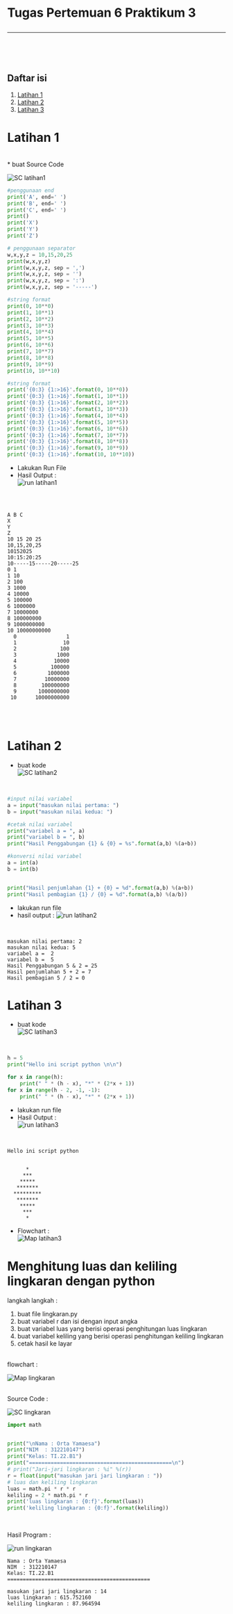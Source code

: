 # Tugas Pertemuan 6 Praktikum 3 <hr> <br>

## Daftar isi 
1. [Latihan 1](#Latihan-1)
2. [Latihan 2](#Latihan-2)
3. [Latihan 3](#Latihan-3)

# Latihan 1
<br>
* buat Source Code <br>

![SC latihan1](https://user-images.githubusercontent.com/47426095/198815060-adb529f3-1b8f-478c-aa5c-84292c55e64c.png)
```python 
#penggunaan end
print('A', end=' ')
print('B', end=' ')
print('C', end=' ')
print()
print('X')
print('Y')
print('Z')

# penggunaan separator
w,x,y,z = 10,15,20,25
print(w,x,y,z)
print(w,x,y,z, sep = ',')
print(w,x,y,z, sep = '')
print(w,x,y,z, sep = ':')
print(w,x,y,z, sep = '-----')

#string format
print(0, 10**0)
print(1, 10**1)
print(2, 10**2)
print(3, 10**3)
print(4, 10**4)
print(5, 10**5)
print(6, 10**6)
print(7, 10**7)
print(8, 10**8)
print(9, 10**9)
print(10, 10**10)

#string format
print('{0:3} {1:>16}'.format(0, 10**0))
print('{0:3} {1:>16}'.format(1, 10**1))
print('{0:3} {1:>16}'.format(2, 10**2))
print('{0:3} {1:>16}'.format(3, 10**3))
print('{0:3} {1:>16}'.format(4, 10**4))
print('{0:3} {1:>16}'.format(5, 10**5))
print('{0:3} {1:>16}'.format(6, 10**6))
print('{0:3} {1:>16}'.format(7, 10**7))
print('{0:3} {1:>16}'.format(8, 10**8))
print('{0:3} {1:>16}'.format(9, 10**9))
print('{0:3} {1:>16}'.format(10, 10**10))
```

* Lakukan Run File
* Hasil Output : <br>
![run latihan1](https://user-images.githubusercontent.com/47426095/198815125-3cfb5640-7129-460c-a8a2-99435eb5272a.PNG)
<br>

```

A B C 
X
Y
Z
10 15 20 25
10,15,20,25
10152025
10:15:20:25
10-----15-----20-----25
0 1
1 10
2 100
3 1000
4 10000
5 100000
6 1000000
7 10000000
8 100000000
9 1000000000
10 10000000000
  0                1
  1               10
  2              100
  3             1000
  4            10000
  5           100000
  6          1000000
  7         10000000
  8        100000000
  9       1000000000
 10      10000000000

```
<br><br>

# Latihan 2 

* buat kode <br>
![SC latihan2](https://user-images.githubusercontent.com/47426095/198815274-cb1ce429-aad3-4646-979f-e659fc7c3af3.PNG)
<br>

```python
#input nilai variabel
a = input("masukan nilai pertama: ")
b = input("masukan nilai kedua: ")

#cetak nilai variabel
print("variabel a = ", a)
print("variabel b = ", b)
print("Hasil Penggabungan {1} & {0} = %s".format(a,b) %(a+b))

#konversi nilai variabel 
a = int(a)
b = int(b)


print("Hasil penjumlahan {1} + {0} = %d".format(a,b) %(a+b))
print("Hasil pembagian {1} / {0} = %d".format(a,b) %(a/b))
```

* lakukan run file
* hasil output :
![run latihan2](https://user-images.githubusercontent.com/47426095/198815344-e7835741-519d-4562-bdbc-7ffa4ac92592.PNG)
<br>

```
masukan nilai pertama: 2
masukan nilai kedua: 5
variabel a =  2
variabel b =  5
Hasil Penggabungan 5 & 2 = 25
Hasil penjumlahan 5 + 2 = 7
Hasil pembagian 5 / 2 = 0
```
# Latihan 3
* buat kode <br>
![SC latihan3](https://user-images.githubusercontent.com/47426095/198815446-deadbac8-b4c3-46c4-8073-bdcf003872e8.PNG)
<br>

```python
h = 5
print("Hello ini script python \n\n")

for x in range(h):
    print(" " * (h - x), "*" * (2*x + 1))
for x in range(h - 2, -1, -1):
    print(" " * (h - x), "*" * (2*x + 1))
```

* lakukan run file
* Hasil Output : <br>
![run latihan3](https://user-images.githubusercontent.com/47426095/198815514-f20acf7e-5e0b-4fcd-a399-d1b6c138a021.PNG)
<br>

```
Hello ini script python 


      *
     ***
    *****
   *******
  *********
   *******
    *****
     ***
      *
```
* Flowchart : <br>
![Map latihan3](https://user-images.githubusercontent.com/47426095/198815566-ce5e09e8-ca92-4121-9111-23b7637f9715.png)


# Menghitung luas dan keliling lingkaran dengan python
langkah langkah :
1. buat file lingkaran.py
2. buat variabel r dan isi dengan input angka
3. buat variabel luas yang berisi operasi penghitungan luas lingkaran 
4. buat variabel keliling yang berisi operasi penghitungan keliling lingkaran
5. cetak hasil ke layar

<br>
flowchart : <br>

![Map lingkaran](https://user-images.githubusercontent.com/47426095/198966757-29035169-d32d-4a69-a0e9-316f67b25998.png)


<br>
Source Code : <br>

![SC lingkaran](https://user-images.githubusercontent.com/47426095/198966336-837f6aeb-52aa-43e0-ba86-be4301db10d7.PNG) <br>
```python
import math


print("\nNama : Orta Yamaesa")
print("NIM  : 312210147")
print("Kelas: TI.22.B1")
print("==============================================\n")
# print("Jari-jari lingkaran : %i" %(r))
r = float(input("masukan jari jari lingkaran : "))
# luas dan keliling lingkaran
luas = math.pi * r * r
keliling = 2 * math.pi * r
print('luas lingkaran : {0:f}'.format(luas))
print('keliling lingkaran : {0:f}'.format(keliling))
```
<br>

Hasil Program : <br>

![run lingkaran](https://user-images.githubusercontent.com/47426095/198966600-9bd66f5f-3210-4ae1-8e65-cb0491b35cdb.PNG) <br>

```
Nama : Orta Yamaesa
NIM  : 312210147
Kelas: TI.22.B1
==============================================

masukan jari jari lingkaran : 14
luas lingkaran : 615.752160
keliling lingkaran : 87.964594
```
